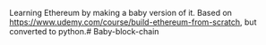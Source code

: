 Learning Ethereum by making a baby version of it.
Based on https://www.udemy.com/course/build-ethereum-from-scratch, but converted to python.#   B a b y - b l o c k - c h a i n  
 